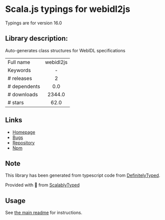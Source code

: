 
# Scala.js typings for webidl2js

Typings are for version 16.0

## Library description:
Auto-generates class structures for WebIDL specifications

|                    |                 |
| ------------------ | :-------------: |
| Full name          | webidl2js |
| Keywords           | - |
| # releases         | 2 |
| # dependents       | 0.0 |
| # downloads        | 2344.0 |
| # stars            | 62.0 |

## Links
- [Homepage](https://github.com/jsdom/webidl2js#readme)
- [Bugs](https://github.com/jsdom/webidl2js/issues)
- [Repository](https://github.com/jsdom/webidl2js)
- [Npm](https://www.npmjs.com/package/webidl2js)
    


## Note
This library has been generated from typescript code from [DefinitelyTyped](https://definitelytyped.org).

Provided with :purple_heart: from [ScalablyTyped](https://github.com/oyvindberg/ScalablyTyped)

## Usage
See [the main readme](../../readme.md) for instructions.



